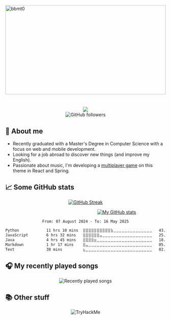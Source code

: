 
<img src="https://socialify.git.ci/bbmt0/bbmt0/image?font=Source%20Code%20Pro&logo=https%3A%2F%2Favatars.githubusercontent.com%2Fu%2F118280237%3Fv%3D4&name=1&pattern=Signal&theme=Dark" alt="bbmt0" width="100%" height="280" />

<h1 align="center">
    <img src="https://readme-typing-svg.herokuapp.com/?lines=Hey+there!+👋&center=true&size=30&color=000000&duration=3000&pause=5000">
</h1>
<div style="display: flex; align-items: center; justify-content: center;">
    <img alt="GitHub followers" src="https://img.shields.io/github/followers/bbmt0?style=flat&logo=github" style="margin-top: -20px;">
</div>

## 📝 About me
- Recently graduated with a Master's Degree in Computer Science with a focus on web and mobile development.
- Looking for a job abroad to discover new things (and improve my English).
- Passionate about music, I'm developing a [multiplayer game](https://github.com/bbmt0/Musigame) on this theme in React and Spring. 
## 📈 Some GitHub stats 

<div align="center">
<div style="width: 400px;">

[![GitHub Streak](https://streak-stats.demolab.com/?user=bbmt0)](https://git.io/streak-stats)
</div>
<div style="width: 700px;">

[![My GitHub stats](https://github-readme-stats.vercel.app/api?username=bbmt0)](https://github.com/anuraghazra/github-readme-stats)
</div>

<!--START_SECTION:waka-->

```txt
From: 07 August 2024 - To: 16 May 2025

Python            11 hrs 10 mins  ⣿⣿⣿⣿⣿⣿⣿⣿⣿⣿⣷⣀⣀⣀⣀⣀⣀⣀⣀⣀⣀⣀⣀⣀⣀   43.41 %
JavaScript        6 hrs 32 mins   ⣿⣿⣿⣿⣿⣿⣤⣀⣀⣀⣀⣀⣀⣀⣀⣀⣀⣀⣀⣀⣀⣀⣀⣀⣀   25.40 %
Java              4 hrs 45 mins   ⣿⣿⣿⣿⣶⣀⣀⣀⣀⣀⣀⣀⣀⣀⣀⣀⣀⣀⣀⣀⣀⣀⣀⣀⣀   18.50 %
Markdown          1 hr 17 mins    ⣿⣤⣀⣀⣀⣀⣀⣀⣀⣀⣀⣀⣀⣀⣀⣀⣀⣀⣀⣀⣀⣀⣀⣀⣀   05.02 %
Text              30 mins         ⣦⣀⣀⣀⣀⣀⣀⣀⣀⣀⣀⣀⣀⣀⣀⣀⣀⣀⣀⣀⣀⣀⣀⣀⣀   02.00 %
```

<!--END_SECTION:waka-->

</div>

## 🎧 My recently played songs 

<p align="center">
  <img alt="Recently played songs" src="https://spotify-recently-played-readme.vercel.app/api?user=3134vqgtqas5un4bui3lfu3vpqve&count=7">
</p>

## 📚 Other stuff
<div align="center">

<img src="https://tryhackme-badges.s3.amazonaws.com/bbmt10.png" alt="TryHackMe"> 
</div>
